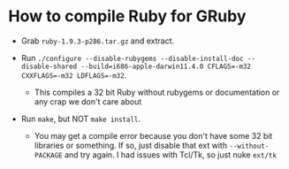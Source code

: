 # How to compile Ruby for GRuby

* Grab `ruby-1.9.3-p286.tar.gz` and extract.

* Run `./configure --disable-rubygems --disable-install-doc --disable-shared --build=i686-apple-darwin11.4.0 CFLAGS=-m32 CXXFLAGS=-m32 LDFLAGS=-m32`.

    * This compiles a 32 bit Ruby without rubygems or documentation or any crap we don't care about

* Run `make`, but NOT `make install`.

    * You may get a compile error because you don't have some 32 bit libraries or something. If so, just disable that ext with `--without-PACKAGE` and try again. I had issues with Tcl/Tk, so just nuke `ext/tk`